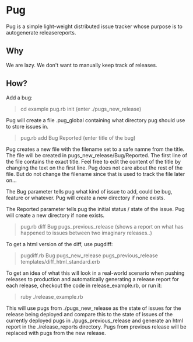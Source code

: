 Pug
====

Pug is a simple light-weight distributed issue tracker whose purpose is to autogenerate releasereports.

Why
----
We are lazy. We don't want to manually keep track of releases.

How?
----

Add a bug:
> cd example
> pug.rb init
(enter ./pugs_new_release)

Pug will create a file .pug_global containing what directory pug should use to 
store issues in.

> pug.rb add Bug Reported
(enter title of the bug)

Pug creates a new file with the filename set to a safe namne from the title. The 
file will be created in pugs_new_release/Bug/Reported. The first line of the file
contains the exact title. Feel free to edit the content of the title by changing 
the text on the first line. Pug does not care about the rest of the file. 
But do not change the filename since that is used to track the file later on...

The Bug parameter tells pug what kind of issue to add, could be bug, feature or whatever. Pug will
create a new directory if none exists.

The Reported parameter tells pug the initial status / state of the issue. Pug will create a new directory
if none exists.

> pug.rb diff Bug pugs_previous_release
(shows a report on what has happened to issues between two imaginary releases..)

To get a html version of the diff, use pugdiff:
> pugdiff.rb Bug pugs_new_release pugs_previous_release templates/diff_html_standard.erb

To get an idea of what this will look in a real-world scenario when pushing releases to production
and automatically generating a release report for each release, checkout the code in release_example.rb,
or run it:

> ruby ./release_example.rb

This will use pugs from ./pugs_new_release as the state of issues for the release being deployed and compare
this to the state of issues of the currently deployed pugs in ./pugs_previous_release and generate an html report
in the ./release_reports directory. Pugs from previous release will be replaced with pugs from the new release.

